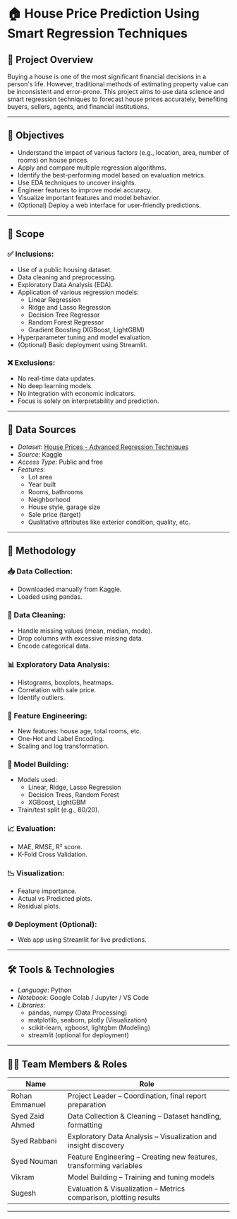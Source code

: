 # 🏠 House Price Prediction Using Smart Regression Techniques

## 📄 Project Overview

Buying a house is one of the most significant financial decisions in a person's life. However, traditional methods of estimating property value can be inconsistent and error-prone. This project aims to use data science and smart regression techniques to forecast house prices accurately, benefiting buyers, sellers, agents, and financial institutions.

---

## 🎯 Objectives

- Understand the impact of various factors (e.g., location, area, number of rooms) on house prices.
- Apply and compare multiple regression algorithms.
- Identify the best-performing model based on evaluation metrics.
- Use EDA techniques to uncover insights.
- Engineer features to improve model accuracy.
- Visualize important features and model behavior.
- (Optional) Deploy a web interface for user-friendly predictions.

---

## 📌 Scope

### ✅ Inclusions:
- Use of a public housing dataset.
- Data cleaning and preprocessing.
- Exploratory Data Analysis (EDA).
- Application of various regression models:
  - Linear Regression
  - Ridge and Lasso Regression
  - Decision Tree Regressor
  - Random Forest Regressor
  - Gradient Boosting (XGBoost, LightGBM)
- Hyperparameter tuning and model evaluation.
- (Optional) Basic deployment using Streamlit.

### ❌ Exclusions:
- No real-time data updates.
- No deep learning models.
- No integration with economic indicators.
- Focus is solely on interpretability and prediction.

---

## 📂 Data Sources

- *Dataset*: [House Prices - Advanced Regression Techniques](https://www.kaggle.com/competitions/house-prices-advanced-regression-techniques)
- *Source*: Kaggle
- *Access Type*: Public and free
- *Features*:
  - Lot area
  - Year built
  - Rooms, bathrooms
  - Neighborhood
  - House style, garage size
  - Sale price (target)
  - Qualitative attributes like exterior condition, quality, etc.

---

## 🔧 Methodology

### 📥 Data Collection:
- Downloaded manually from Kaggle.
- Loaded using pandas.

### 🧼 Data Cleaning:
- Handle missing values (mean, median, mode).
- Drop columns with excessive missing data.
- Encode categorical data.

### 📊 Exploratory Data Analysis:
- Histograms, boxplots, heatmaps.
- Correlation with sale price.
- Identify outliers.

### 🧠 Feature Engineering:
- New features: house age, total rooms, etc.
- One-Hot and Label Encoding.
- Scaling and log transformation.

### 🤖 Model Building:
- Models used:
  - Linear, Ridge, Lasso Regression
  - Decision Trees, Random Forest
  - XGBoost, LightGBM
- Train/test split (e.g., 80/20).

### 📈 Evaluation:
- MAE, RMSE, R² score.
- K-Fold Cross Validation.

### 📉 Visualization:
- Feature importance.
- Actual vs Predicted plots.
- Residual plots.

### 🌐 Deployment (Optional):
- Web app using Streamlit for live predictions.

---

## 🛠 Tools & Technologies

- *Language*: Python
- *Notebook*: Google Colab / Jupyter / VS Code
- *Libraries*:
  - pandas, numpy (Data Processing)
  - matplotlib, seaborn, plotly (Visualization)
  - scikit-learn, xgboost, lightgbm (Modeling)
  - streamlit (optional for deployment)

---

## 👨‍💻 Team Members & Roles

| Name              | Role                                                                 |
|-------------------|----------------------------------------------------------------------|
| Rohan Emmanuel    | Project Leader – Coordination, final report preparation              |
| Syed Zaid Ahmed   | Data Collection & Cleaning – Dataset handling, formatting            |
| Syed Rabbani      | Exploratory Data Analysis – Visualization and insight discovery      |
| Syed Nouman       | Feature Engineering – Creating new features, transforming variables  |
| Vikram            | Model Building – Training and tuning models                          |
| Sugesh            | Evaluation & Visualization – Metrics comparison, plotting results    |

---

